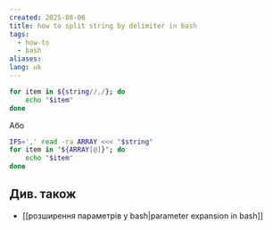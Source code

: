 ```yaml
---
created: 2025-08-06
title: how to split string by delimiter in bash
tags:
  - how-to
  - bash
aliases: 
lang: uk
---
```


```bash
for item in ${string//,/}; do
	echo "$item"
done
```

Або

```bash
IFS=',' read -ra ARRAY <<< "$string"
for item in "${ARRAY[@]}"; do
	echo "$item"
done
```

## Див. також

- [[розширення параметрів у bash|parameter expansion in bash]]